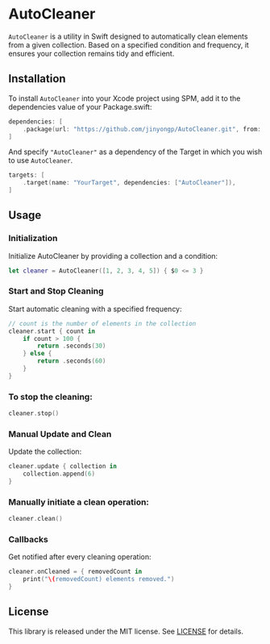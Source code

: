 # AutoCleaner

`AutoCleaner` is a utility in Swift designed to automatically clean elements from a given collection. Based on a specified condition and frequency, it ensures your collection remains tidy and efficient.

## Installation

To install `AutoCleaner` into your Xcode project using SPM, add it to the dependencies value of your Package.swift:

```swift
dependencies: [
    .package(url: "https://github.com/jinyongp/AutoCleaner.git", from: "1.1.0"),
]
```

And specify `"AutoCleaner"` as a dependency of the Target in which you wish to use `AutoCleaner`.

```swift
targets: [
    .target(name: "YourTarget", dependencies: ["AutoCleaner"]),
]
```

## Usage

### Initialization

Initialize AutoCleaner by providing a collection and a condition:

```swift
let cleaner = AutoCleaner([1, 2, 3, 4, 5]) { $0 <= 3 }
```

### Start and Stop Cleaning

Start automatic cleaning with a specified frequency:

```swift
// count is the number of elements in the collection
cleaner.start { count in 
    if count > 100 {
        return .seconds(30)
    } else {
        return .seconds(60)
    }
}
```

### To stop the cleaning:

```swift
cleaner.stop()
```

### Manual Update and Clean

Update the collection:

```swift
cleaner.update { collection in 
    collection.append(6)
}
```

### Manually initiate a clean operation:

```swift
cleaner.clean()
```

### Callbacks

Get notified after every cleaning operation:

```swift
cleaner.onCleaned = { removedCount in 
    print("\(removedCount) elements removed.")
}
```

## License

This library is released under the MIT license. See [LICENSE](/LICENSE) for details.
